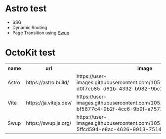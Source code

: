 # Astro test

- SSG
- Dynamic Routing
- Page Transition using [Swup](https://swup.js.org/)

# OctoKit test

<table>
    <tr>
        <th scope="col">name</th>
        <th scope="col">url</th>
        <th scope="col">image</th>
    </tr>
    <tr>
        <td>Astro</td>
        <td>https://astro.build/</td>
        <td>https://user-images.githubusercontent.com/105195761/215382450-d0f7cb85-d61b-4332-b982-9bc1c6d44548.jpg</td>
    </tr>
    <tr>
        <td>Vite</td>
        <td>https://ja.vitejs.dev/</td>
        <td>https://user-images.githubusercontent.com/105195761/215382862-bf5877c4-9b2f-4cc6-9b9f-a7572a9df00c.jpg</td>
    </tr>
    <tr>
        <td>Swup</td>
        <td>https://swup.js.org/</td>
        <td>https://user-images.githubusercontent.com/105195761/215382651-5ffcd594-e8ac-4626-9913-7514021a7606.jpg</td>
    </tr>
</table>

